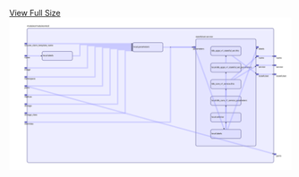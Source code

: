 [View Full Size](https://raw.githubusercontent.com/mingfang/terraform-k8s-modules/master/modules/etcd/diagram.svg?sanitize=true)<img src="diagram.svg"/>
